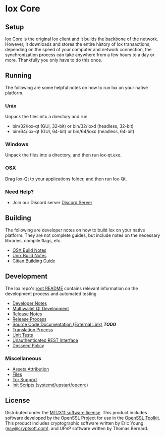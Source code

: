 Iox Core
=====================

Setup
---------------------
[Iox Core](http://savebitcoin.io) is the original Iox client and it builds the backbone of the network. However, it downloads and stores the entire history of Iox transactions; depending on the speed of your computer and network connection, the synchronization process can take anywhere from a few hours to a day or more. Thankfully you only have to do this once.

Running
---------------------
The following are some helpful notes on how to run Iox on your native platform.

### Unix

Unpack the files into a directory and run:

- bin/32/iox-qt (GUI, 32-bit) or bin/32/ioxd (headless, 32-bit)
- bin/64/iox-qt (GUI, 64-bit) or bin/64/ioxd (headless, 64-bit)

### Windows

Unpack the files into a directory, and then run iox-qt.exe.

### OSX

Drag Iox-Qt to your applications folder, and then run Iox-Qt.

### Need Help?

* Join our Discord server [Discord Server](https://discord.savebitcoin.io)

Building
---------------------
The following are developer notes on how to build Iox on your native platform. They are not complete guides, but include notes on the necessary libraries, compile flags, etc.

- [OSX Build Notes](build-osx.md)
- [Unix Build Notes](build-unix.md)
- [Gitian Building Guide](gitian-building.md)

Development
---------------------
The Iox repo's [root README](https://github.com/iox/iox/blob/master/README.md) contains relevant information on the development process and automated testing.

- [Developer Notes](developer-notes.md)
- [Multiwallet Qt Development](multiwallet-qt.md)
- [Release Notes](release-notes.md)
- [Release Process](release-process.md)
- [Source Code Documentation (External Link)](https://dev.visucore.com/bitcoin/doxygen/) ***TODO***
- [Translation Process](translation_process.md)
- [Unit Tests](unit-tests.md)
- [Unauthenticated REST Interface](REST-interface.md)
- [Dnsseed Policy](dnsseed-policy.md)

### Miscellaneous
- [Assets Attribution](assets-attribution.md)
- [Files](files.md)
- [Tor Support](tor.md)
- [Init Scripts (systemd/upstart/openrc)](init.md)

License
---------------------
Distributed under the [MIT/X11 software license](http://www.opensource.org/licenses/mit-license.php).
This product includes software developed by the OpenSSL Project for use in the [OpenSSL Toolkit](https://www.openssl.org/). This product includes
cryptographic software written by Eric Young ([eay@cryptsoft.com](mailto:eay@cryptsoft.com)), and UPnP software written by Thomas Bernard.
